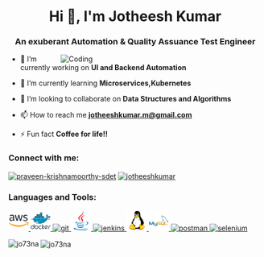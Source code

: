 <h1 align="center">Hi 👋, I'm Jotheesh Kumar</h1>
<h3 align="center">An exuberant Automation & Quality Assuance Test Engineer</h3>
<img align="right" alt="Coding" width="400" src="https://miro.medium.com/max/1400/1*panuLBsXTjypTQ_kwF2FWg.png">

- 🔭 I’m currently working on **UI and Backend Automation**

- 🌱 I’m currently learning **Microservices,Kubernetes**

- 👯 I’m looking to collaborate on **Data Structures and Algorithms**

- 📫 How to reach me **jotheeshkumar.m@gmail.com**

- ⚡ Fun fact **Coffee for life!!**

<h3 align="left">Connect with me:</h3>
<p align="left">
<a href="https://linkedin.com/in/jotheesh-kumar" target="blank"><img align="center" src="https://raw.githubusercontent.com/rahuldkjain/github-profile-readme-generator/master/src/images/icons/Social/linked-in-alt.svg" alt="praveen-krishnamoorthy-sdet" height="30" width="40" /></a>
<a href="https://leetcode.com/JotheeshKumarM/" target="blank"><img align="center" src="https://raw.githubusercontent.com/rahuldkjain/github-profile-readme-generator/master/src/images/icons/Social/leet-code.svg" alt="jotheeshkumar" height="30" width="40" /></a>
</p>

<h3 align="left">Languages and Tools:</h3>
<p align="left"> <a href="https://aws.amazon.com" target="_blank" rel="noreferrer"> <img src="https://raw.githubusercontent.com/devicons/devicon/master/icons/amazonwebservices/amazonwebservices-original-wordmark.svg" alt="aws" width="40" height="40"/> </a> <a href="https://www.docker.com/" target="_blank" rel="noreferrer"> <img src="https://raw.githubusercontent.com/devicons/devicon/master/icons/docker/docker-original-wordmark.svg" alt="docker" width="40" height="40"/> </a> <a href="https://git-scm.com/" target="_blank" rel="noreferrer"> <img src="https://www.vectorlogo.zone/logos/git-scm/git-scm-icon.svg" alt="git" width="40" height="40"/> </a> <a href="https://www.java.com" target="_blank" rel="noreferrer"> <img src="https://raw.githubusercontent.com/devicons/devicon/master/icons/java/java-original.svg" alt="java" width="40" height="40"/> </a> <a href="https://www.jenkins.io" target="_blank" rel="noreferrer"> <img src="https://www.vectorlogo.zone/logos/jenkins/jenkins-icon.svg" alt="jenkins" width="40" height="40"/> </a> <a href="https://www.linux.org/" target="_blank" rel="noreferrer"> <img src="https://raw.githubusercontent.com/devicons/devicon/master/icons/linux/linux-original.svg" alt="linux" width="40" height="40"/> </a> <a href="https://www.mysql.com/" target="_blank" rel="noreferrer"> <img src="https://raw.githubusercontent.com/devicons/devicon/master/icons/mysql/mysql-original-wordmark.svg" alt="mysql" width="40" height="40"/> </a> <a href="https://postman.com" target="_blank" rel="noreferrer"> <img src="https://www.vectorlogo.zone/logos/getpostman/getpostman-icon.svg" alt="postman" width="40" height="40"/> </a> <a href="https://www.selenium.dev" target="_blank" rel="noreferrer"> <img src="https://raw.githubusercontent.com/detain/svg-logos/780f25886640cef088af994181646db2f6b1a3f8/svg/selenium-logo.svg" alt="selenium" width="40" height="40"/> </a> </p>

<p><img align="left" src="https://github-readme-stats.vercel.app/api/top-langs?username=jo73na&show_icons=true&locale=en&layout=compact" alt="jo73na" /></p>

<p>&nbsp;<img align="center" src="https://github-readme-stats.vercel.app/api?username=jo73na&show_icons=true&locale=en" alt="jo73na" /></p>
